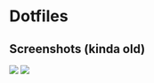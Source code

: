 # Dotfiles 

## Screenshots (kinda old)

<p style="justify-content: center; align-items: center;">
  <img src="screenshots/2024-12-17_05-07.png">
  <img src="screenshots/2024-12-17_05-15.png">
</p>
